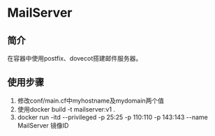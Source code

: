 # MailServer
## 简介
在容器中使用postfix、dovecot搭建邮件服务器。

## 使用步骤
1. 修改conf/main.cf中myhostname及mydomain两个值
2. 使用docker build -t mailserver:v1 .
3. docker run -itd --privileged -p 25:25 -p 110:110 -p 143:143 --name MailServer 镜像ID

